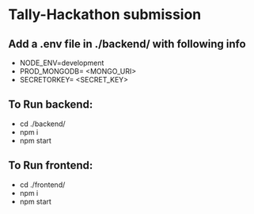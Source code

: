 # Tally-Hackathon submission

## Add a .env file in ./backend/ with following info
- NODE_ENV=development
- PROD_MONGODB= <MONGO_URI>
- SECRETORKEY= <SECRET_KEY>

## To Run backend:
- cd ./backend/
- npm i
- npm start

## To Run frontend:
- cd ./frontend/
- npm i
- npm start

